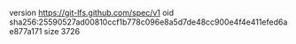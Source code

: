 version https://git-lfs.github.com/spec/v1
oid sha256:25590527ad00810ccf1b778c096e8a5d7de48cc900e4f4e411efed6ae877a171
size 3726
